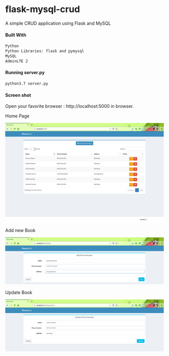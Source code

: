 # flask-mysql-crud
A simple CRUD application using Flask and MySQL
#### Built With

    Python
    Python Libraries: flask and pymysql
    MySQL
    AdminLTE 2

#### Running server.py
```bash
python3.7 server.py
```

#### Screen shot

Open your favorite browser : http://localhost:5000 in browser.

Home Page

![Home Page](img/home.png "Home Page")

Add new Book

![Add new Book](img/add.png "Add new Book")

Update Book

![Update Book](img/update.png "Update Book")
